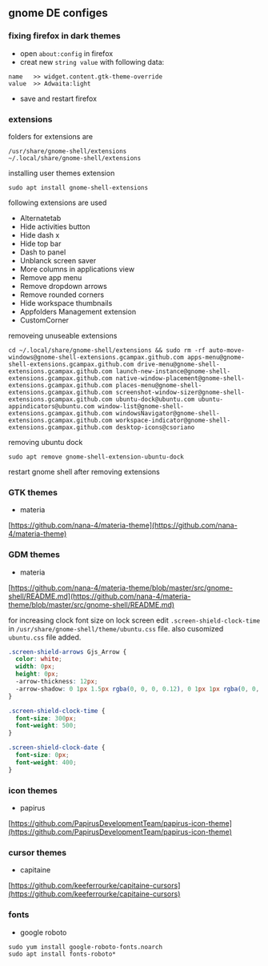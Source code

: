 ## gnome DE configes
### fixing firefox in dark themes
* open `about:config` in firefox
* creat new `string value` with following data:
```
name   >> widget.content.gtk-theme-override
value  >> Adwaita:light
```
* save and restart firefox

### extensions
folders for extensions are
```
/usr/share/gnome-shell/extensions
~/.local/share/gnome-shell/extensions
```

installing user themes extension
```
sudo apt install gnome-shell-extensions
```

following extensions are used

* Alternatetab
* Hide activities button
* Hide dash x
* Hide top bar
* Dash to panel
* Unblanck screen saver
* More columns in applications view
* Remove app menu
* Remove dropdown arrows
* Remove rounded corners
* Hide workspace thumbnails
* Appfolders Management extension
* CustomCorner

removeing unuseable extensions
```
cd ~/.local/share/gnome-shell/extensions && sudo rm -rf auto-move-windows@gnome-shell-extensions.gcampax.github.com apps-menu@gnome-shell-extensions.gcampax.github.com drive-menu@gnome-shell-extensions.gcampax.github.com launch-new-instance@gnome-shell-extensions.gcampax.github.com native-window-placement@gnome-shell-extensions.gcampax.github.com places-menu@gnome-shell-extensions.gcampax.github.com screenshot-window-sizer@gnome-shell-extensions.gcampax.github.com ubuntu-dock@ubuntu.com ubuntu-appindicators@ubuntu.com window-list@gnome-shell-extensions.gcampax.github.com windowsNavigator@gnome-shell-extensions.gcampax.github.com workspace-indicator@gnome-shell-extensions.gcampax.github.com desktop-icons@csoriano
```
removing ubuntu dock
```
sudo apt remove gnome-shell-extension-ubuntu-dock
```

restart gnome shell after removing extensions

### GTK themes
* materia

[https://github.com/nana-4/materia-theme](https://github.com/nana-4/materia-theme)


### GDM themes
* materia

[https://github.com/nana-4/materia-theme/blob/master/src/gnome-shell/README.md](https://github.com/nana-4/materia-theme/blob/master/src/gnome-shell/README.md)

for increasing clock font size on lock screen edit `.screen-shield-clock-time` in `/usr/share/gnome-shell/theme/ubuntu.css` file.
also cusomized `ubuntu.css` file added.
```css
.screen-shield-arrows Gjs_Arrow {
  color: white;
  width: 0px;
  height: 0px;
  -arrow-thickness: 12px;
  -arrow-shadow: 0 1px 1.5px rgba(0, 0, 0, 0.12), 0 1px 1px rgba(0, 0, 0, 0.24);
}

.screen-shield-clock-time {
  font-size: 300px;
  font-weight: 500;
}

.screen-shield-clock-date {
  font-size: 0px;
  font-weight: 400;
}
```

### icon themes
* papirus

[https://github.com/PapirusDevelopmentTeam/papirus-icon-theme](https://github.com/PapirusDevelopmentTeam/papirus-icon-theme)


### cursor themes
* capitaine

[https://github.com/keeferrourke/capitaine-cursors](https://github.com/keeferrourke/capitaine-cursors)


### fonts
* google roboto
```
sudo yum install google-roboto-fonts.noarch
sudo apt install fonts-roboto*
```
